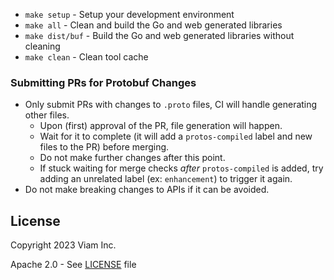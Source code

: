 - `make setup` - Setup your development environment
- `make all` - Clean and build the Go and web generated libraries
- `make dist/buf` - Build the Go and web generated libraries without cleaning
- `make clean` - Clean tool cache

### Submitting PRs for Protobuf Changes

- Only submit PRs with changes to `.proto` files, CI will handle generating other files.
    - Upon (first) approval of the PR, file generation will happen.
    - Wait for it to complete (it will add a `protos-compiled` label and new files to the PR) before merging.
    - Do not make further changes after this point.
    - If stuck waiting for merge checks _after_ `protos-compiled` is added, try adding an unrelated label (ex: `enhancement`) to trigger it again.
- Do not make breaking changes to APIs if it can be avoided.

## License

Copyright 2023 Viam Inc.

Apache 2.0 - See [LICENSE](https://github.com/viamrobotics/api/blob/main/LICENSE) file
